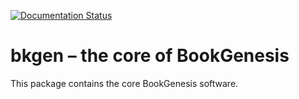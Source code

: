 [![Documentation Status](https://readthedocs.org/projects/bkgen/badge/?version=latest)](http://bkgen.readthedocs.io/en/latest/?badge=latest)

# bkgen – the core of BookGenesis

This package contains the core BookGenesis software. 
